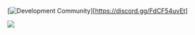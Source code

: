 [<img alt="Development Community" src="https://img.shields.io/badge/Discord-7289DA?style=for-the-badge&logo=discord&logoColor=white"/>][https://discord.gg/FdCF54uvEt]

</p>
<img src="https://github-readme-stats.vercel.app/api/wakatime?username=oaetius&&theme=radical&hide_border=true&date_format=%5BY%20%5DM%20j">
